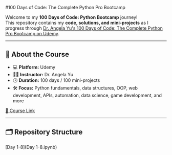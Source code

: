 #100 Days of Code: The Complete Python Pro Bootcamp

Welcome to my **100 Days of Code: Python Bootcamp** journey!  
This repository contains my **code, solutions, and mini-projects** as I progress through [Dr. Angela Yu's 100 Days of Code: The Complete Python Pro Bootcamp on Udemy](https://www.udemy.com/course/100-days-of-code/).

---

## 📌 **About the Course**
- 💻 **Platform:** Udemy  
- 👨‍🏫 **Instructor:** Dr. Angela Yu  
- 🕒 **Duration:** 100 days / 100 mini-projects  
- 🛠 **Focus:** Python fundamentals, data structures, OOP, web development, APIs, automation, data science, game development, and more  

[🔗 Course Link](https://www.udemy.com/course/100-days-of-code/learn/lecture/19211072?start=225#overview)

---

## 🗂 **Repository Structure**
[Day 1-8](Day 1-8.ipynb)



